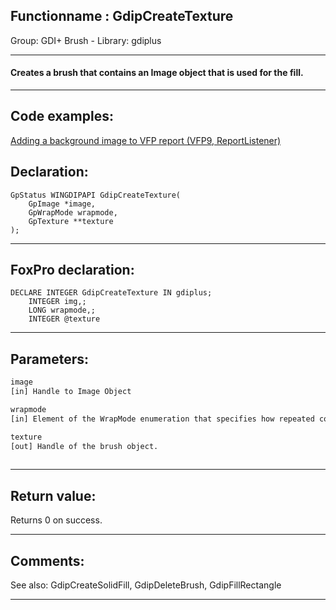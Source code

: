 <link rel="stylesheet" type="text/css" href="../../css/win32api.css">  
<link rel="stylesheet" href="https://cdnjs.cloudflare.com/ajax/libs/font-awesome/4.7.0/css/font-awesome.min.css">

## Functionname : GdipCreateTexture
Group: GDI+ Brush - Library: gdiplus    
***  


#### Creates a brush that contains an Image object that is used for the fill.
***  


## Code examples:
[Adding a background image to VFP report (VFP9, ReportListener)](../../samples/sample_562.md)  

## Declaration:
```foxpro  
GpStatus WINGDIPAPI GdipCreateTexture(
	GpImage *image,
	GpWrapMode wrapmode,
	GpTexture **texture
);  
```  
***  


## FoxPro declaration:
```foxpro  
DECLARE INTEGER GdipCreateTexture IN gdiplus;
	INTEGER img,;
	LONG wrapmode,;
	INTEGER @texture  
```  
***  


## Parameters:
```txt  
image
[in] Handle to Image Object

wrapmode
[in] Element of the WrapMode enumeration that specifies how repeated copies of an image are used to tile an area when it is painted with this texture brush.

texture
[out] Handle of the brush object.
  
```  
***  


## Return value:
Returns 0 on success.  
***  


## Comments:
See also: GdipCreateSolidFill, GdipDeleteBrush, GdipFillRectangle   
  
***  

